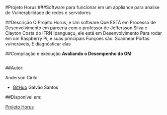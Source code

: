 #Projeto Horus
###Software para funcionar em um appliance para analise de Vulnerabilidade de redes e servidores

##Descrição
O Projeto Horus, e Um software Que ESTÁ em Processo de Desenvolvimento em parceria com o professor de Jeffersson Silva e Clayton Costa do IFRN Ipanguaçu, ele  está em Desenvolvimento Para rodar em um Raspberry Pi, e suas principais Funçoes são: Scannear  Portas vulneráveis, E  diagnósticar elas


##Compilação e execução
**Avaliando o Desempenho do GM**
```shell

```

##Autor:

Anderson Cirilo 
 - [GitHub](https://github.com/Vectro26)
Galvão Santos

##Disponível em:

[Projeto Horus](https://github.com/Vectro26/ProjetoHorus)
